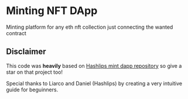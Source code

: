 # Minting NFT DApp
Minting platform for any eth nft collection just connecting the wanted contract

## Disclaimer
This code was **heavily** based on [Hashlips mint dapp repository](https://github.com/hashlips-lab/nft-erc721-collection/tree/main/minting-dapp) so give a star on that project too!

Special thanks to Liarco and Daniel (Hashlips) by creating a very intuitive guide for beguinners.
